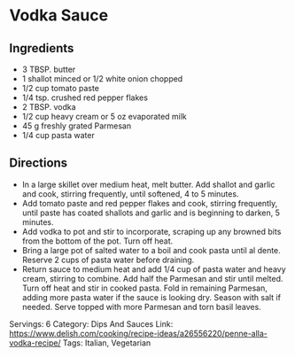 # Vodka Sauce
## Ingredients
- 3 TBSP. butter
- 1 shallot minced or 1/2 white onion chopped
- 1/2 cup tomato paste
- 1/4 tsp. crushed red pepper flakes
- 2 TBSP. vodka
- 1/2 cup heavy cream or 5 oz evaporated milk
- 45 g freshly grated Parmesan
- 1/4 cup pasta water
## Directions
- In a large skillet over medium heat, melt butter. Add shallot and garlic and cook, stirring frequently, until softened, 4 to 5 minutes.
- Add tomato paste and red pepper flakes and cook, stirring frequently, until paste has coated shallots and garlic and is beginning to darken, 5 minutes.
- Add vodka to pot and stir to incorporate, scraping up any browned bits from the bottom of the pot. Turn off heat.
- Bring a large pot of salted water to a boil and cook pasta until al dente. Reserve 2 cups of pasta water before draining.
- Return sauce to medium heat and add 1/4 cup of pasta water and heavy cream, stirring to combine. Add half the Parmesan and stir until melted. Turn off heat and stir in cooked pasta. Fold in remaining Parmesan, adding more pasta water if the sauce is looking dry. Season with salt if needed. Serve topped with more Parmesan and torn basil leaves.

Servings: 6
Category: Dips And Sauces
Link: https://www.delish.com/cooking/recipe-ideas/a26556220/penne-alla-vodka-recipe/
Tags: Italian, Vegetarian
